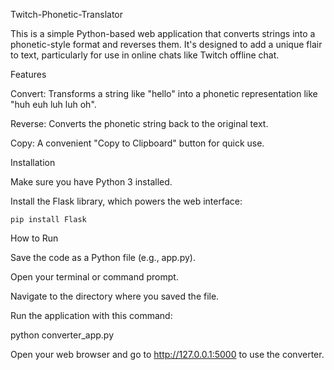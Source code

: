 Twitch-Phonetic-Translator

This is a simple Python-based web application that converts strings into a phonetic-style format and reverses them. It's designed to add a unique flair to text, particularly for use in online chats like Twitch offline chat.

Features

Convert: Transforms a string like "hello" into a phonetic representation like "huh euh luh luh oh".

Reverse: Converts the phonetic string back to the original text.

Copy: A convenient "Copy to Clipboard" button for quick use.

Installation

Make sure you have Python 3 installed.

Install the Flask library, which powers the web interface:

    pip install Flask

How to Run

Save the code as a Python file (e.g., app.py).

Open your terminal or command prompt.

Navigate to the directory where you saved the file.

Run the application with this command:

python converter_app.py

Open your web browser and go to http://127.0.0.1:5000 to use the converter.
